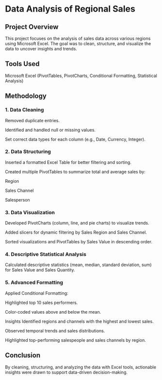 # Data Analysis of Regional Sales
## Project Overview
This project focuses on the analysis of sales data across various regions using Microsoft Excel. The goal was to clean, structure, and visualize the data to uncover insights and trends.

## Tools Used
Microsoft Excel (PivotTables, PivotCharts, Conditional Formatting, Statistical Analysis)

## Methodology
### 1. Data Cleaning
Removed duplicate entries.

Identified and handled null or missing values.

Set correct data types for each column (e.g., Date, Currency, Integer).

### 2. Data Structuring
Inserted a formatted Excel Table for better filtering and sorting.

Created multiple PivotTables to summarize total and average sales by:

Region

Sales Channel

Salesperson

### 3. Data Visualization
Developed PivotCharts (column, line, and pie charts) to visualize trends.

Added slicers for dynamic filtering by Sales Region and Sales Channel.

Sorted visualizations and PivotTables by Sales Value in descending order.

### 4. Descriptive Statistical Analysis
Calculated descriptive statistics (mean, median, standard deviation, sum) for Sales Value and Sales Quantity.

### 5. Advanced Formatting
Applied Conditional Formatting:

Highlighted top 10 sales performers.

Color-coded values above and below the mean.

Insights
Identified regions and channels with the highest and lowest sales.

Observed temporal trends and sales distributions.

Highlighted top-performing salespeople and sales channels by region.

## Conclusion
By cleaning, structuring, and analyzing the data with Excel tools, actionable insights were drawn to support data-driven decision-making.

